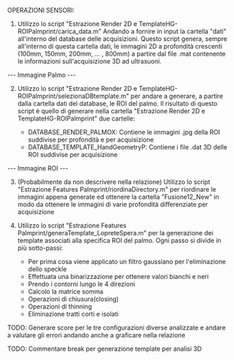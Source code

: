 OPERAZIONI SENSORI: 

1) Utilizzo lo script "Estrazione Render 2D e  TemplateHG-ROIPalmprint/carica_data.m" Andando a fornire in input la cartella "dati" all'interno del database delle acquisizioni. Questo script genera, sempre all'interno di questa cartella dati, le immagini 2D a profondità crescenti (100mm, 150mm, 200mm, ... , 800mm) a partire dal file .mat contenente le informazioni sull'acquisizione 3D ad ultrasuoni. 

--- Immagine Palmo ---

2) Utilizzo lo script "Estrazione Render 2D e  TemplateHG-ROIPalmprint/selezionaDBtemplate.m" per andare a generare, a partire dalla cartella dati del database, le ROI del palmo. Il risultato di questo script è quello di generare nella cartella "Estrazione Render 2D e  TemplateHG-ROIPalmprint" due cartelle:

	- DATABASE_RENDER_PALMOX: Contiene le immagini .jpg della ROI suddivise per profondità e per acquisizione
	- DATABASE_TEMPLATE_HandGeometryP: Contiene i file .dat 3D delle ROI suddivise per acquisizione 

--- Immagine ROI ---

3) (Probabilmente da non descrivere nella relazione) Utilizzo lo script "Estrazione Features Palmprint/riordinaDirectory.m" per riordinare le immagini appena generate ed ottenere la cartella "Fusione12_New" in modo da ottenere le immagini di varie profondità differenziate per acquisizione

4) Utilizzo lo script "Estrazione Features Palmprint/generaTemplate_LopreteSpera.m" per la generazione dei template associati alla specifica ROI del palmo. Ogni passo si divide in più sotto-passi:

	- Per prima cosa viene applicato un filtro gaussiano per l'eliminazione dello speckle
	- Effettuata una binarizzazione per ottenere valori bianchi e neri
	- Prendo i contorni lungo le 4 direzioni
	- Calcolo la matrice somma
	- Operazioni di chiusura(closing)
	- Operazioni di thinning 
	- Eliminazione tratti corti e isolati


TODO: Generare score per le tre configurazioni diverse analizzate e andare a valutare gli errori andando anche a graficare nella relazione

TODO: Commentare break per generazione template per analisi 3D